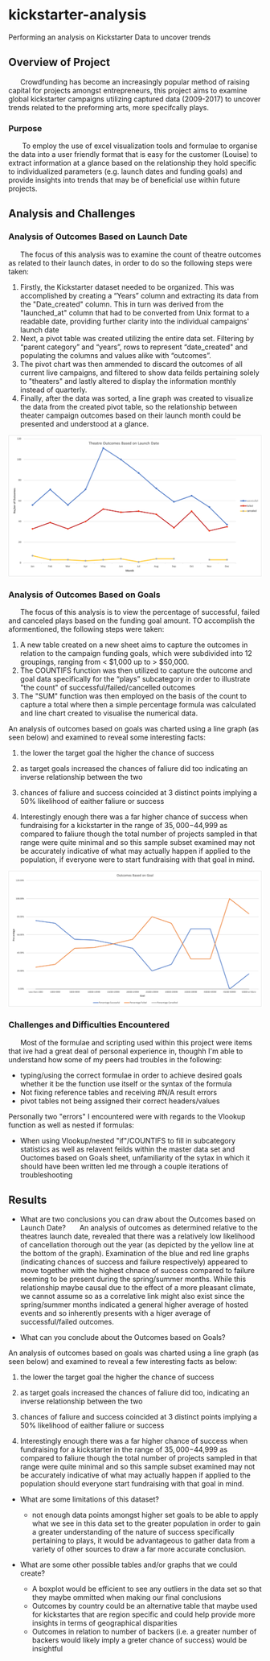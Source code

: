 # kickstarter-analysis
Performing an analysis on Kickstarter Data to uncover trends 

## Overview of Project
&nbsp;&nbsp;&nbsp;&nbsp;&nbsp;&nbsp;Crowdfunding has become an increasingly popular method of raising capital for projects amongst entrepreneurs, this project aims to examine global kickstarter campaigns utilizing captured data (2009-2017) to uncover trends related to the preforming arts, more specifcally plays.

### Purpose

&nbsp;&nbsp;&nbsp;&nbsp;&nbsp;&nbsp; To employ the use of excel visualization tools and formulae to organise the data into a 
user friendly format that is easy for the customer (Louise) to extract information at a glance based on the relationship they hold specific to individualized parameters (e.g. launch dates and funding goals) and provide insights into trends that may be of beneficial use within future projects.

## Analysis and Challenges

### Analysis of Outcomes Based on Launch Date

&nbsp;&nbsp;&nbsp;&nbsp;&nbsp;&nbsp;The focus of this analysis was to examine the count of theatre outcomes as related to their launch dates, in order to do so the following steps were taken: 
   1. Firstly, the Kickstarter dataset needed to be organized. This was accomplished by creating a “Years” column and extracting its data from the "Date_created" column. This in turn was derived from the "launched_at" column that had to be converted from Unix format to a readable date, providing further clarity into the individual campaigns' launch date
   2. Next, a pivot table was created utilizing the entire data set. Filtering by “parent category” and “years”, rows to represent “date_created" and populating the columns and values alike with “outcomes”.
   3. The pivot chart was then ammended to discard the outcomes of all current live campaigns, and filtered to show data feilds pertaining solely to "theaters" and lastly altered to display the information monthly instead of quarterly.
   4. Finally, after the data was sorted, a line graph was created to visualize the data from the created pivot table, so the relationship between theater campaign outcomes based on their launch month could be presented and understood at a glance.


![](resources/Theater_Outcomes_vs_Launch.png)

### Analysis of Outcomes Based on Goals
&nbsp;&nbsp;&nbsp;&nbsp;&nbsp;&nbsp;The focus of this analysis is to view the percentage of successful, failed and canceled plays based on the funding goal amount. TO accomplish the aformentioned, the following steps were taken:
   1. A new table created on a new sheet aims to capture the outcomes in relation to the campaign funding goals, which were subdivided into 12 groupings, ranging from < $1,000 up to > $50,000. 
   2. The COUNTIFS function was then utilized to capture the outcome and goal data specifically for the “plays” subcategory in order to illustrate "the count" of successful/failed/cancelled outcomes
   3. The "SUM" function was then employed on the basis of the count to capture a total where then a simple percentage formula was calculated and line chart created to visualise the numerical data.

An analysis of outcomes based on goals was charted using a line graph (as seen below) and examined to reveal some interesting facts:

1. the lower the target goal the higher the chance of success 

2. as target goals increased the chances of faliure did too indicating an inverse relationship between the two
 
3. chances of faliure and success coincided at 3 distinct points implying a 50% likelihood of eaither faliure or success

4. Interestingly enough there was a far higher chance of success when fundraising for a kickstarter in the range of $35,000-$44,999 as compared to faliure though the total number of projects sampled in that range were quite minimal and so this sample subset examined may not be accurately indicative of what may actually happen if applied to the population, if everyone were to start fundraising with that goal in mind.

![](resources/Outcomes_vs_Goals.png)

### Challenges and Difficulties Encountered
&nbsp;&nbsp;&nbsp;&nbsp;&nbsp;&nbsp;Most of the formulae and scripting used within this project were items that ive had a great deal of personal experience in, thoughh I'm able to understand how some of my peers had troubles in the following:
- typing/using the correct formulae in order to achieve desired goals whether it be the function use itself or the syntax of the formula
- Not fixing reference tables and receiving #N/A result errors
- pivot tables not being assigned their correct headers/values 

Personally two "errors" I encountered were with regards to the Vlookup function as well as nested if formulas:
- When using Vlookup/nested "if"/COUNTIFS to fill in subcategory statistics as well as relavent feilds within the master data set and Ouctomes based on Goals sheet, unfamiliarity of the sytax in which it should have been written led me through a couple iterations of troubleshooting


## Results

- What are two conclusions you can draw about the Outcomes based on Launch Date?
&nbsp;&nbsp;&nbsp;&nbsp;&nbsp;&nbsp;An analysis of outcomes as determined relative to the theatres launch date, revealed that there was a relatively low likelihood of cancellation thorough out the year (as depicted by the yellow line at the bottom of the graph). Examination of the blue and red line graphs (indicating chances of success and failure respectively) appeared to move together with the highest chnace of success compared to failure seeming to be present during the spring/summer months. While this relationship maybe causal due to the effect of a more pleasant climate, we cannot assume so as a correlative link might also exist since the spring/summer months indicated a general higher average of hosted events and so inherently presents with a higer average of successful/failed outcomes.

- What can you conclude about the Outcomes based on Goals?

An analysis of outcomes based on goals was charted using a line graph (as seen below) and examined to reveal a few interesting facts as below:

   1. the lower the target goal the higher the chance of success 

   2. as target goals increased the chances of faliure did too, indicating an inverse relationship between the two
 
   3. chances of faliure and success coincided at 3 distinct points implying a 50% likelihood of eaither faliure or success

   4. Interestingly enough there was a far higher chance of success when fundraising for a kickstarter in the range of $35,000-$44,999 as compared to    faliure though the total number of projects sampled in that range were quite minimal and so this sample subset examined may not be accurately indicative of what may actually happen if applied to the population should everyone start fundraising with that goal in mind.

- What are some limitations of this dataset?
  - not enough data points amongst higher set goals to be able to apply what we see in this data set to the greater population in order to gain a greater understanding of the nature of success specifically pertaining to plays, it would be advantageous to gather data from a variety of other sources to draw a far more accurate conclusion.
  
- What are some other possible tables and/or graphs that we could create?
  - A boxplot would be efficient to see any outliers in the data set so that they maybe ommitted when making our final conclusions
  - Outcomes by country could be an alternative table that maybe used for kickstartes that are region specific and could help provide more insights in terms of geographical disparities
  - Outcomes in relation to number of backers (i.e. a greater number of backers would likely imply a greter chance of success) would be insightful
